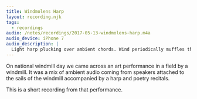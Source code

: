 ```yaml
---
title: Windmolens Harp
layout: recording.njk
tags:
  - recordings
audio: /notes/recordings/2017-05-13-windmolens-harp.m4a
audio_device: iPhone 7
audio_description: |
  Light harp plucking over ambient chords. Wind periodically muffles the recording. People quietly talk in the background.
---
```


On national windmill day we came across an art performance in a field by a windmill. It was a mix of ambient audio coming from speakers attached to the sails of the windmill accompanied by a harp and poetry recitals.

This is a short recording from that performance.

